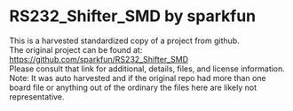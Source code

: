 
# RS232_Shifter_SMD by sparkfun  
This is a harvested standardized copy of a project from github.  
The original project can be found at:  
https://github.com/sparkfun/RS232_Shifter_SMD  
Please consult that link for additional, details, files, and license information.  
Note: It was auto harvested and if the original repo had more than one board file or anything out of the ordinary the files here are likely not representative.  
    